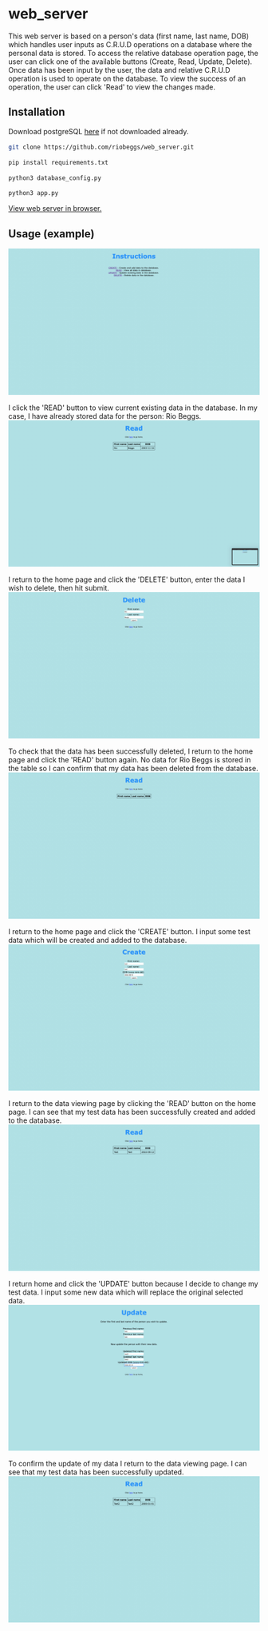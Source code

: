 # web_server

This web server is based on a person's data (first name, last name, DOB) which handles user inputs as C.R.U.D operations on a database where the personal data is stored. To access the relative database operation page, the user can click one of the available buttons (Create, Read, Update, Delete). Once data has been input by the user, the data and relative C.R.U.D operation is used to operate on the database. To view the success of an operation, the user can click 'Read' to view the changes made.


## Installation
Download postgreSQL [here](https://www.postgresql.org/download/) if not downloaded already.

```bash
git clone https://github.com/riobeggs/web_server.git
```
```bash
pip install requirements.txt
```
```bash
python3 database_config.py 
```
```bash
python3 app.py 
```
[View web server in browser.](http://127.0.0.1:5000)


## Usage (example)
![1](readme_images/1.jpg?raw=true)

I click the 'READ' button to view current existing data in the database. In my case, I have already stored data for the person: Rio Beggs.
![2](readme_images/2.jpg?raw=true)

I return to the home page and click the 'DELETE' button, enter the data I wish to delete, then hit submit.
![3](readme_images/3.jpg?raw=true)

To check that the data has been successfully deleted, I return to the home page and click the 'READ' button again. No data for Rio Beggs is stored in the table so I can confirm that my data has been deleted from the database.
![4](readme_images/4.jpg?raw=true)

I return to the home page and click the 'CREATE' button. I input some test data which will be created and added to the database.
![5](readme_images/5.jpg?raw=true)

I return to the data viewing page by clicking the 'READ' button on the home page. I can see that my test data has been successfully created and added to the database.
![6](readme_images/6.jpg?raw=true)

I return home and click the 'UPDATE' button because I decide to change my test data. I input some new data which will replace the original selected data. 
![7](readme_images/7.jpg?raw=true)

To confirm the update of my data I return to the data viewing page. I can see that my test data has been successfully updated.
![8](readme_images/8.jpg?raw=true)
